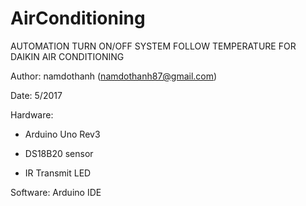 # AirConditioning

AUTOMATION TURN ON/OFF SYSTEM FOLLOW TEMPERATURE FOR DAIKIN AIR CONDITIONING

Author: namdothanh (namdothanh87@gmail.com)

Date: 5/2017

Hardware: 

  + Arduino Uno Rev3  

  + DS18B20 sensor 

  + IR Transmit LED

Software: Arduino IDE
